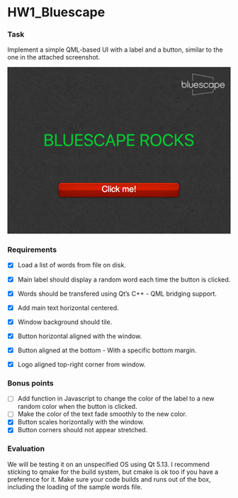 # HW1_Bluescape

### Task

Implement a simple QML-based UI with a label and a button, similar to the one in the attached screenshot.

![Expected Result](https://github.com/pauligb/HW1_Bluescape/blob/master/expected.png)

### Requirements

- [x] Load a list of words from file on disk.
- [x] Main label should display a random word each time the button is clicked.
- [x] Words should be transfered using Qt’s C++ - QML bridging support.
- [x] Add main text horizontal centered.
- [x] Window background should tile.
- [x] Button horizontal aligned with the window.
- [x] Button aligned at the bottom - With a specific bottom margin.
- [x] Logo aligned top-right corner from window.


### Bonus points

- [ ] Add function in Javascript to change the color of the label to a new random color when the button is clicked.
- [ ] Make the color of the text fade smoothly to the new color.
- [x] Button scales horizontally with the window.
- [x] Button corners should not appear stretched.

### Evaluation

We will be testing it on an unspecified OS using Qt 5.13.
I recommend sticking to qmake for the build system, but cmake is ok too if you have a preference for it.
Make sure your code builds and runs out of the box, including the loading of the sample words file.